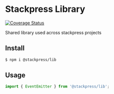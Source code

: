 # Stackpress Library

[![Coverage Status](https://coveralls.io/repos/github/stackpress/lib/badge.svg?branch=main)](https://coveralls.io/github/stackpress/lib?branch=main)

Shared library used across stackpress projects

## Install

```bash
$ npm i @stackpress/lib
```

## Usage

```js
import { EventEmitter } from '@stackpress/lib';
```